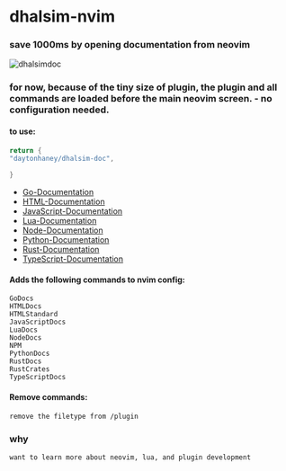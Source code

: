 # dhalsim-nvim

### save 1000ms by opening documentation from neovim

![dhalsimdoc](https://github.com/daytonhaney/aoc/assets/37848207/362c0cb6-4006-42a9-8d56-f1133aebab10)

### for now, because of the tiny size of plugin, the plugin and all commands are loaded before the main neovim screen. - no configuration needed.

#### to use:

```lua
return {
"daytonhaney/dhalsim-doc",

}
```

- [Go-Documentation](https://pkg.go.dev/std)
- [HTML-Documentation](https://developer.mozilla.org/en-US/docs/Web/HTML)
- [JavaScript-Documentation](https://developer.mozilla.org/en-US/docs/Web/JavaScript)
- [Lua-Documentation](https://www.lua.org/manual/5.4/)
- [Node-Documentation](https://neovim.io/doc/user/index.html)
- [Python-Documentation](https://docs.python.org/3/library/index.html)
- [Rust-Documentation](https://doc.rust-lang.org/std/)
- [TypeScript-Documentation](https://www.typescriptlang.org/docs/handbook/intro.html)

#### Adds the following commands to nvim config:

    GoDocs
    HTMLDocs
    HTMLStandard
    JavaScriptDocs
    LuaDocs
    NodeDocs
    NPM
    PythonDocs
    RustDocs
    RustCrates
    TypeScriptDocs

#### Remove commands:

    remove the filetype from /plugin

### why

    want to learn more about neovim, lua, and plugin development
